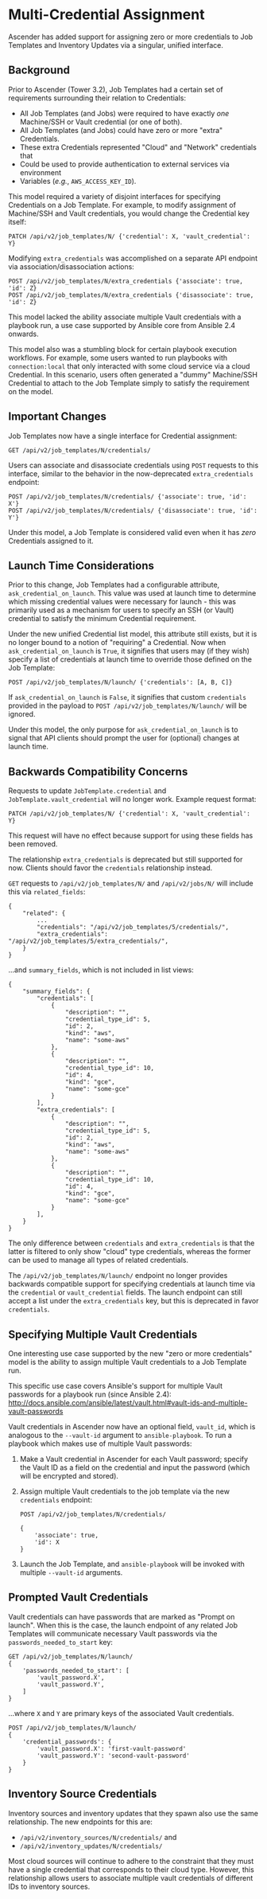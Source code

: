 Multi-Credential Assignment
===========================

Ascender has added support for assigning zero or more credentials to Job Templates and Inventory Updates via a singular, unified interface.

Background
----------

Prior to Ascender (Tower 3.2), Job Templates had a certain set of requirements surrounding their relation to Credentials:

* All Job Templates (and Jobs) were required to have exactly *one* Machine/SSH
  or Vault credential (or one of both).
* All Job Templates (and Jobs) could have zero or more "extra" Credentials.
* These extra Credentials represented "Cloud" and "Network" credentials that
* Could be used to provide authentication to external services via environment
* Variables (*e.g.*, `AWS_ACCESS_KEY_ID`).

This model required a variety of disjoint interfaces for specifying Credentials on a Job Template.  For example, to modify assignment of Machine/SSH and Vault credentials, you would change the Credential key itself:

`PATCH /api/v2/job_templates/N/ {'credential': X, 'vault_credential': Y}`

Modifying `extra_credentials` was accomplished on a separate API endpoint via association/disassociation actions:

```
POST /api/v2/job_templates/N/extra_credentials {'associate': true, 'id': Z}
POST /api/v2/job_templates/N/extra_credentials {'disassociate': true, 'id': Z}
```

This model lacked the ability associate multiple Vault credentials with a playbook run, a use case supported by Ansible core from Ansible 2.4 onwards.

This model also was a stumbling block for certain playbook execution workflows.
For example, some users wanted to run playbooks with `connection:local` that
only interacted with some cloud service via a cloud Credential.  In this
scenario, users often generated a "dummy" Machine/SSH Credential to attach to
the Job Template simply to satisfy the requirement on the model.


Important Changes
-----------------

Job Templates now have a single interface for Credential assignment:

`GET /api/v2/job_templates/N/credentials/`

Users can associate and disassociate credentials using `POST` requests to this
interface, similar to the behavior in the now-deprecated `extra_credentials`
endpoint:

```
POST /api/v2/job_templates/N/credentials/ {'associate': true, 'id': X'}
POST /api/v2/job_templates/N/credentials/ {'disassociate': true, 'id': Y'}
```

Under this model, a Job Template is considered valid even when it has _zero_ Credentials assigned to it.

Launch Time Considerations
--------------------------

Prior to this change, Job Templates had a configurable attribute,
`ask_credential_on_launch`.  This value was used at launch time to determine
which missing credential values were necessary for launch - this was primarily
used as a mechanism for users to specify an SSH (or Vault) credential to satisfy
the minimum Credential requirement.

Under the new unified Credential list model, this attribute still exists, but it
is no longer bound to a notion of "requiring" a Credential.  Now when
`ask_credential_on_launch` is `True`, it signifies that users may (if they
wish) specify a list of credentials at launch time to override those defined on
the Job Template:

`POST /api/v2/job_templates/N/launch/ {'credentials': [A, B, C]}`

If `ask_credential_on_launch` is `False`, it signifies that custom `credentials`
provided in the payload to `POST /api/v2/job_templates/N/launch/` will be
ignored.

Under this model, the only purpose for `ask_credential_on_launch` is to signal
that API clients should prompt the user for (optional) changes at launch time.

Backwards Compatibility Concerns
--------------------------------
Requests to update `JobTemplate.credential` and `JobTemplate.vault_credential`
will no longer work. Example request format:

`PATCH /api/v2/job_templates/N/ {'credential': X, 'vault_credential': Y}`

This request will have no effect because support for using these
fields has been removed.

The relationship `extra_credentials` is deprecated but still supported for now.
Clients should favor the `credentials` relationship instead.

`GET` requests to `/api/v2/job_templates/N/` and `/api/v2/jobs/N/`
will include this via `related_fields`:

```
{
    "related": {
        ...
        "credentials": "/api/v2/job_templates/5/credentials/",
        "extra_credentials": "/api/v2/job_templates/5/extra_credentials/",
    }
}
```

...and `summary_fields`, which is not included in list views:

```
{
    "summary_fields": {
        "credentials": [
            {
                "description": "",
                "credential_type_id": 5,
                "id": 2,
                "kind": "aws",
                "name": "some-aws"
            },
            {
                "description": "",
                "credential_type_id": 10,
                "id": 4,
                "kind": "gce",
                "name": "some-gce"
            }
        ],
        "extra_credentials": [
            {
                "description": "",
                "credential_type_id": 5,
                "id": 2,
                "kind": "aws",
                "name": "some-aws"
            },
            {
                "description": "",
                "credential_type_id": 10,
                "id": 4,
                "kind": "gce",
                "name": "some-gce"
            }
        ],
    }
}
```

The only difference between `credentials` and `extra_credentials` is that the
latter is filtered to only show "cloud" type credentials, whereas the former
can be used to manage all types of related credentials.

The `/api/v2/job_templates/N/launch/` endpoint no longer provides
backwards compatible support for specifying credentials at launch time
via the `credential` or `vault_credential` fields.
The launch endpoint can still accept a list under the `extra_credentials` key,
but this is deprecated in favor `credentials`.


Specifying Multiple Vault Credentials
-------------------------------------
One interesting use case supported by the new "zero or more credentials" model
is the ability to assign multiple Vault credentials to a Job Template run.

This specific use case covers Ansible's support for multiple Vault passwords for
a playbook run (since Ansible 2.4):
http://docs.ansible.com/ansible/latest/vault.html#vault-ids-and-multiple-vault-passwords

Vault credentials in Ascender now have an optional field, `vault_id`, which is
analogous to the `--vault-id` argument to `ansible-playbook`.  To run
a playbook which makes use of multiple Vault passwords:

1.  Make a Vault credential in Ascender for each Vault password; specify the Vault
    ID as a field on the credential and input the password (which will be
    encrypted and stored).
2.  Assign multiple Vault credentials to the job template via the new
    `credentials` endpoint:

    ```
    POST /api/v2/job_templates/N/credentials/

    {
        'associate': true,
        'id': X
    }
    ```
3.  Launch the Job Template, and `ansible-playbook` will be invoked with
    multiple `--vault-id` arguments.

Prompted Vault Credentials
--------------------------
Vault credentials can have passwords that are marked as "Prompt on launch".
When this is the case, the launch endpoint of any related Job Templates will
communicate necessary Vault passwords via the `passwords_needed_to_start` key:

```
GET /api/v2/job_templates/N/launch/
{
    'passwords_needed_to_start': [
        'vault_password.X',
        'vault_password.Y',
    ]
}
```

...where `X` and `Y` are primary keys of the associated Vault credentials.

```
POST /api/v2/job_templates/N/launch/
{
    'credential_passwords': {
        'vault_password.X': 'first-vault-password'
        'vault_password.Y': 'second-vault-password'
    }
}
```

Inventory Source Credentials
----------------------------

Inventory sources and inventory updates that they spawn also use the same
relationship. The new endpoints for this are:
 - `/api/v2/inventory_sources/N/credentials/` and
 - `/api/v2/inventory_updates/N/credentials/`

Most cloud sources will continue to adhere to the constraint that they
must have a single credential that corresponds to their cloud type.
However, this relationship allows users to associate multiple vault
credentials of different IDs to inventory sources.

